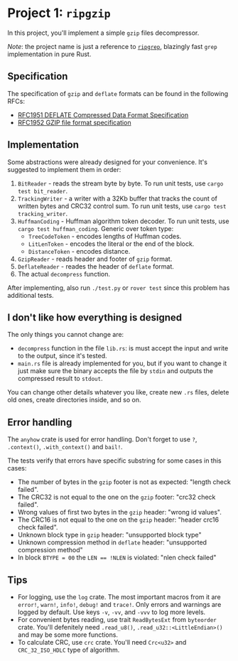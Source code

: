 # Project 1: `ripgzip`

In this project, you'll implement a simple `gzip` files decompressor.

_Note_: the project name is just a reference to [`ripgrep`](https://github.com/BurntSushi/ripgrep), blazingly fast `grep` implementation in pure Rust.

## Specification

The specification of `gzip` and `deflate` formats can be found in the following RFCs:

- [RFC1951 DEFLATE Compressed Data Format Specification](https://datatracker.ietf.org/doc/html/rfc1951)
- [RFC1952 GZIP file format specification](https://datatracker.ietf.org/doc/html/rfc1952)

## Implementation

Some abstractions were already designed for your convenience. It's suggested to implement them in order:

1. `BitReader` - reads the stream byte by byte. To run unit tests, use `cargo test bit_reader`.
2. `TrackingWriter` - a writer with a 32Kb buffer that tracks the count of written bytes and CRC32 control sum. To run unit tests, use `cargo test tracking_writer`.
3. `HuffmanCoding` - Huffman algorithm token decoder. To run unit tests, use `cargo test huffman_coding`. Generic over token type:
   - `TreeCodeToken` - encodes lengths of Huffman codes.
   - `LitLenToken` - encodes the literal or the end of the block.
   - `DistanceToken` - encodes distance.
4. `GzipReader` - reads header and footer of `gzip` format.
5. `DeflateReader` - reades the header of `deflate` format.
6. The actual `decompress` function.

After implementing, also run `./test.py` or `rover test` since this problem has additional tests.

## I don't like how everything is designed

The only things you cannot change are:

- `decompress` function in the file `lib.rs`: is must accept the input and write to the output, since it's tested.
- `main.rs` file is already implemented for you, but if you want to change it just make sure the binary accepts the file by `stdin` and outputs the compressed result to `stdout`.

You can change other details whatever you like, create new `.rs` files, delete old ones, create directories inside, and so on.

## Error handling

The `anyhow` crate is used for error handling. Don't forget to use `?`, `.context()`, `.with_context()` and `bail!`.

The tests verify that errors have specific substring for some cases in this cases:

- The number of bytes in the `gzip` footer is not as expected: "length check failed".
- The CRC32 is not equal to the one on the `gzip` footer: "crc32 check failed".
- Wrong values of first two bytes in the `gzip` header: "wrong id values".
- The CRC16 is not equal to the one on the `gzip` header: "header crc16 check failed".
- Unknown block type in `gzip` header: "unsupported block type"
- Unknown compression method in `deflate` header: "unsupported compression method"
- In block `BTYPE = 00` the `LEN == !NLEN` is violated: "nlen check failed"

## Tips

- For logging, use the `log` crate. The most important macros from it are `error!`, `warn!`, `info!`, `debug!` and `trace!`. Only errors and warnings are logged by default. Use keys `-v`, `-vv`, and `-vvv` to log more levels.
- For convenient bytes reading, use trait `ReadBytesExt` from `byteorder` crate. You'll defenitely need `.read_u8()`, `.read_u32::<LittleEndian>()` and may be some more functions.
- To calculate CRC, use `crc` crate. You'll need `Crc<u32>` and `CRC_32_ISO_HDLC` type of algorithm.
